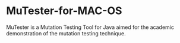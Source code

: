 # MuTester-for-MAC-OS
MuTester is a Mutation Testing Tool for Java aimed for the academic demonstration of the mutation testing technique.
